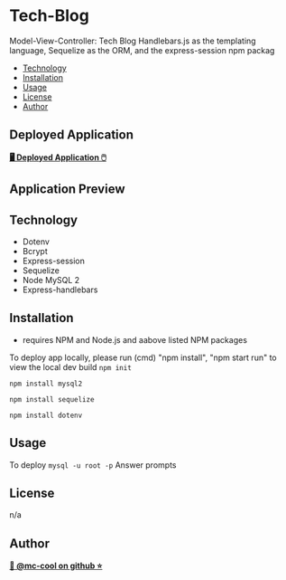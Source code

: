 # Tech-Blog
Model-View-Controller: Tech Blog
Handlebars.js as the templating language, Sequelize as the ORM, and the express-session npm packag

- [Technology](#technology)
- [Installation](#installation)
- [Usage](#usage)
- [License](#license)
- [Author](#author)

## Deployed Application
**[🖥️ Deployed Application 🖱️](https://mccool-tech-blog.herokuapp.com/)**


## Application Preview

## Technology
* Dotenv
* Bcrypt
* Express-session
* Sequelize
* Node MySQL 2
* Express-handlebars

## Installation
* requires NPM and Node.js and aabove listed NPM packages

To deploy app locally, please run (cmd) "npm install", "npm start run" to view the local dev build
`npm init`

`npm install mysql2`

`npm install sequelize`

`npm install dotenv`

## Usage
To deploy 
`mysql -u root -p`
Answer prompts

## License
n/a

## Author
**[🐉 @mc-cool on github ⭐](https://github.com/m-ccool)**
